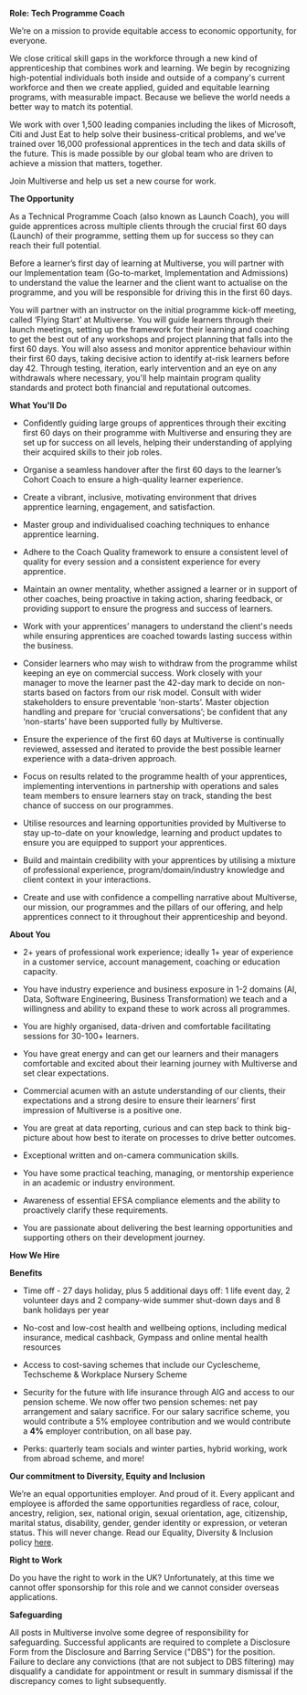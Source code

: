 **Role: Tech Programme Coach**

We’re on a mission to provide equitable access to economic opportunity, for everyone.

We close critical skill gaps in the workforce through a new kind of apprenticeship that combines work and learning. We begin by recognizing high-potential individuals both inside and outside of a company's current workforce and then we create applied, guided and equitable learning programs, with measurable impact. Because we believe the world needs a better way to match its potential.

We work with over 1,500 leading companies including the likes of Microsoft, Citi and Just Eat to help solve their business-critical problems, and we’ve trained over 16,000 professional apprentices in the tech and data skills of the future. This is made possible by our global team who are driven to achieve a mission that matters, together.

Join Multiverse and help us set a new course for work.

**The Opportunity**

As a Technical Programme Coach (also known as Launch Coach), you will guide apprentices across multiple clients through the crucial first 60 days (Launch) of their programme, setting them up for success so they can reach their full potential.

Before a learner’s first day of learning at Multiverse, you will partner with our Implementation team (Go-to-market, Implementation and Admissions) to understand the value the learner and the client want to actualise on the programme, and you will be responsible for driving this in the first 60 days.

You will partner with an instructor on the initial programme kick-off meeting, called ‘Flying Start’ at Multiverse. You will guide learners through their launch meetings, setting up the framework for their learning and coaching to get the best out of any workshops and project planning that falls into the first 60 days. You will also assess and monitor apprentice behaviour within their first 60 days, taking decisive action to identify at-risk learners before day 42. Through testing, iteration, early intervention and an eye on any withdrawals where necessary, you'll help maintain program quality standards and protect both financial and reputational outcomes.

**What You'll Do**

- Confidently guiding large groups of apprentices through their exciting first 60 days on their programme with Multiverse and ensuring they are set up for success on all levels, helping their understanding of applying their acquired skills to their job roles.
    
- Organise a seamless handover after the first 60 days to the learner’s Cohort Coach to ensure a high-quality learner experience.
    
- Create a vibrant, inclusive, motivating environment that drives apprentice learning, engagement, and satisfaction.
    
- Master group and individualised coaching techniques to enhance apprentice learning.
    
- Adhere to the Coach Quality framework to ensure a consistent level of quality for every session and a consistent experience for every apprentice.
    
- Maintain an owner mentality, whether assigned a learner or in support of other coaches, being proactive in taking action, sharing feedback, or providing support to ensure the progress and success of learners.
    
- Work with your apprentices’ managers to understand the client's needs while ensuring apprentices are coached towards lasting success within the business.
    
- Consider learners who may wish to withdraw from the programme whilst keeping an eye on commercial success. Work closely with your manager to move the learner past the 42-day mark to decide on non-starts based on factors from our risk model. Consult with wider stakeholders to ensure preventable ‘non-starts’. Master objection handling and prepare for ‘crucial conversations’; be confident that any ‘non-starts’ have been supported fully by Multiverse.
    
- Ensure the experience of the first 60 days at Multiverse is continually reviewed, assessed and iterated to provide the best possible learner experience with a data-driven approach.
    
- Focus on results related to the programme health of your apprentices, implementing interventions in partnership with operations and sales team members to ensure learners stay on track, standing the best chance of success on our programmes.
    
- Utilise resources and learning opportunities provided by Multiverse to stay up-to-date on your knowledge, learning and product updates to ensure you are equipped to support your apprentices.
    
- Build and maintain credibility with your apprentices by utilising a mixture of professional experience, program/domain/industry knowledge and client context in your interactions.
    
- Create and use with confidence a compelling narrative about Multiverse, our mission, our programmes and the pillars of our offering, and help apprentices connect to it throughout their apprenticeship and beyond.
    

**About You**

- 2+ years of professional work experience; ideally 1+ year of experience in a customer service, account management, coaching or education capacity.
    
- You have industry experience and business exposure in 1-2 domains (AI, Data, Software Engineering, Business Transformation) we teach and a willingness and ability to expand these to work across all programmes.
    
- You are highly organised, data-driven and comfortable facilitating sessions for 30-100+ learners.
    
- You have great energy and can get our learners and their managers comfortable and excited about their learning journey with Multiverse and set clear expectations.
    
- Commercial acumen with an astute understanding of our clients, their expectations and a strong desire to ensure their learners’ first impression of Multiverse is a positive one.
    
- You are great at data reporting, curious and can step back to think big-picture about how best to iterate on processes to drive better outcomes.
    
- Exceptional written and on-camera communication skills.
    
- You have some practical teaching, managing, or mentorship experience in an academic or industry environment.
    
- Awareness of essential EFSA compliance elements and the ability to proactively clarify these requirements.
    
- You are passionate about delivering the best learning opportunities and supporting others on their development journey.
    

**How We Hire**

**Benefits**

- Time off - 27 days holiday, plus 5 additional days off: 1 life event day, 2 volunteer days and 2 company-wide summer shut-down days and 8 bank holidays per year
    
- No-cost and low-cost health and wellbeing options, including medical insurance, medical cashback, Gympass and online mental health resources
    
- Access to cost-saving schemes that include our Cyclescheme, Techscheme & Workplace Nursery Scheme
    
- Security for the future with life insurance through AIG and access to our pension scheme. We now offer two pension schemes: net pay arrangement and salary sacrifice. For our salary sacrifice scheme, you would contribute a 5% employee contribution and we would contribute a **4%** employer contribution, on all base pay.
    
- Perks: quarterly team socials and winter parties, hybrid working, work from abroad scheme, and more!
    

**Our commitment to Diversity, Equity and Inclusion**

We’re an equal opportunities employer. And proud of it. Every applicant and employee is afforded the same opportunities regardless of race, colour, ancestry, religion, sex, national origin, sexual orientation, age, citizenship, marital status, disability, gender, gender identity or expression, or veteran status. This will never change. Read our Equality, Diversity & Inclusion policy [here](https://www.multiverse.io/en-GB/our-policies/equality-diversity-and-inclusion-policy).

**Right to Work**

Do you have the right to work in the UK? Unfortunately, at this time we cannot offer sponsorship for this role and we cannot consider overseas applications.

**Safeguarding**

All posts in Multiverse involve some degree of responsibility for safeguarding. Successful applicants are required to complete a Disclosure Form from the Disclosure and Barring Service ("DBS") for the position. Failure to declare any convictions (that are not subject to DBS filtering) may disqualify a candidate for appointment or result in summary dismissal if the discrepancy comes to light subsequently.